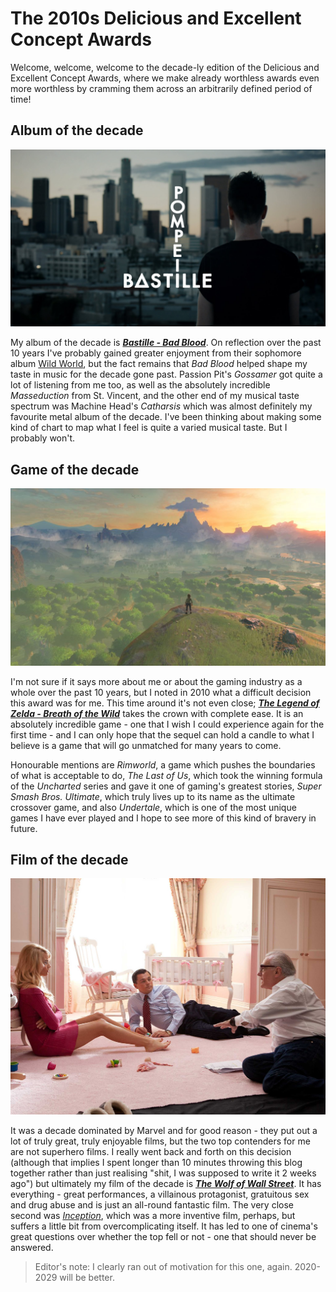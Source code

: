 # The 2010s Delicious and Excellent Concept Awards

Welcome, welcome, welcome to the decade-ly edition of the Delicious and Excellent Concept Awards, where we make already worthless awards even more worthless by cramming them across an arbitrarily defined period of time!

## Album of the decade

![Bastille - Bad Blood](/assets/awards/2010-2019/bad-blood.png)

My album of the decade is **_[Bastille - Bad Blood](/blog/bad-blood)_**. On reflection over the past 10 years I've probably gained greater enjoyment from their sophomore album [Wild World](/blog/wild-world), but the fact remains that _Bad Blood_ helped shape my taste in music for the decade gone past. Passion Pit's _Gossamer_ got quite a lot of listening from me too, as well as the absolutely incredible _Masseduction_ from St. Vincent, and the other end of my musical taste spectrum was Machine Head's _Catharsis_ which was almost definitely my favourite metal album of the decade. I've been thinking about making some kind of chart to map what I feel is quite a varied musical taste. But I probably won't.

## Game of the decade

![The Legend of Zelda - Breath of the Wild](/assets/awards/2010-2019/breath-of-the-wild.jpg)

I'm not sure if it says more about me or about the gaming industry as a whole over the past 10 years, but I noted in 2010 what a difficult decision this award was for me. This time around it's not even close; **_[The Legend of Zelda - Breath of the Wild](/blog/breath-of-the-wild)_** takes the crown with complete ease. It is an absolutely incredible game - one that I wish I could experience again for the first time - and I can only hope that the sequel can hold a candle to what I believe is a game that will go unmatched for many years to come.

Honourable mentions are _Rimworld_, a game which pushes the boundaries of what is acceptable to do, _The Last of Us_, which took the winning formula of the _Uncharted_ series and gave it one of gaming's greatest stories, _Super Smash Bros. Ultimate_, which truly lives up to its name as the ultimate crossover game, and also _Undertale_, which is one of the most unique games I have ever played and I hope to see more of this kind of bravery in future.
						 
## Film of the decade

![The Dark Knight](/assets/awards/2010-2019/wolf-of-wall-street.png)

It was a decade dominated by Marvel and for good reason - they put out a lot of truly great, truly enjoyable films, but the two top contenders for me are not superhero films. I really went back and forth on this decision (although that implies I spent longer than 10 minutes throwing this blog together rather than just realising "shit, I was supposed to write it 2 weeks ago") but ultimately my film of the decade is **_[The Wolf of Wall Street](/blog/wolf-of-wall-street)_**. It has everything - great performances, a villainous protagonist, gratuitous sex and drug abuse and is just an all-round fantastic film. The very close second was _[Inception](/blog/inception)_, which was a more inventive film, perhaps, but suffers a little bit from overcomplicating itself. It has led to one of cinema's great questions over whether the top fell or not - one that should never be answered. 

> Editor's note: I clearly ran out of motivation for this one, again. 2020-2029 will be better.

